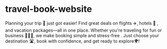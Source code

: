 # travel-book-website

Planning your trip 🧳 just got easier! Find great deals on flights ✈️, hotels 🏨 , and vacation packages—all in one place. Whether you're traveling for fun or business 👩🏻‍💼, we make booking simple and stress-free . Just choose your destination 🛣️, book with confidence, and get ready to explore🌍!
